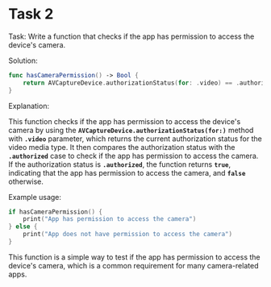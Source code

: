 # Task 2

Task: Write a function that checks if the app has permission to access the
device's camera.

Solution:

```swift
func hasCameraPermission() -> Bool {
    return AVCaptureDevice.authorizationStatus(for: .video) == .authorized
}
```

Explanation:

This function checks if the app has permission to access the device's camera by
using the **`AVCaptureDevice.authorizationStatus(for:)`** method with
**`.video`** parameter, which returns the current authorization status for the
video media type. It then compares the authorization status with the
**`.authorized`** case to check if the app has permission to access the camera.
If the authorization status is **`.authorized`**, the function returns
**`true`**, indicating that the app has permission to access the camera, and
**`false`** otherwise.

Example usage:

```swift
if hasCameraPermission() {
    print("App has permission to access the camera")
} else {
    print("App does not have permission to access the camera")
}
```

This function is a simple way to test if the app has permission to access the
device's camera, which is a common requirement for many camera-related apps.
